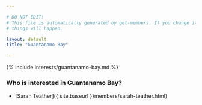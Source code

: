 ```yaml
---

# DO NOT EDIT!
# This file is automatically generated by get-members. If you change it, bad
# things will happen.

layout: default
title: "Guantanamo Bay"

---
```


{% include interests/guantanamo-bay.md %}

### Who is interested in Guantanamo Bay?


* [Sarah Teather]({ site.baseurl }}members/sarah-teather.html)
